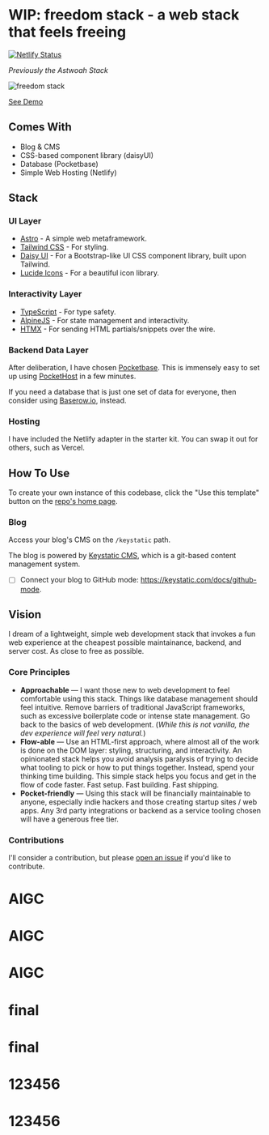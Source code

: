 # WIP: freedom stack - a web stack that feels freeing

[![Netlify Status](https://api.netlify.com/api/v1/badges/78803fc4-5d36-4efb-82cd-2daeb5684fb6/deploy-status)](https://app.netlify.com/sites/freedom-stack/deploys)

_Previously the Astwoah Stack_

![freedom stack](public/og-image.png)

[See Demo](https://freedom-stack.netlify.app/)

## Comes With

- Blog & CMS
- CSS-based component library (daisyUI)
- Database (Pocketbase)
- Simple Web Hosting (Netlify)

## Stack

### UI Layer

- [Astro](https://astro.build/) - A simple web metaframework.
- [Tailwind CSS](https://tailwindcss.com/) - For styling.
- [Daisy UI](https://daisyui.com/) - For a Bootstrap-like UI CSS component library, built upon Tailwind.
- [Lucide Icons](https://lucide.dev/) - For a beautiful icon library.

### Interactivity Layer

- [TypeScript](https://www.typescriptlang.org/) - For type safety.
- [AlpineJS](https://alpinejs.dev/) - For state management and interactivity.
- [HTMX](https://htmx.org/) - For sending HTML partials/snippets over the wire.

### Backend Data Layer

After deliberation, I have chosen [Pocketbase](https://pocketbase.io/). This is immensely easy to set up using [PocketHost](https://pockethost.io/) in a few minutes.

If you need a database that is just one set of data for everyone, then consider using [Baserow.io](https://baserow.io/), instead.

### Hosting

I have included the Netlify adapter in the starter kit. You can swap it out for others, such as Vercel.

## How To Use

To create your own instance of this codebase, click the "Use this template" button on the [repo's home page](https://github.com/cameronapak/astwoah-stack).

### Blog

Access your blog's CMS on the `/keystatic` path.

The blog is powered by [Keystatic CMS](https://keystatic.com/), which is a git-based content management system. 

- [ ] Connect your blog to GitHub mode: https://keystatic.com/docs/github-mode.

## Vision

I dream of a lightweight, simple web development stack that invokes a fun web experience at the cheapest possible maintainance, backend, and server cost. As close to free as possible.

### Core Principles

- **Approachable** — I want those new to web development to feel comfortable using this stack. Things like database management should feel intuitive. Remove barriers of traditional JavaScript frameworks, such as excessive boilerplate code or intense state management. Go back to the basics of web development. (_While this is not vanilla, the dev experience will feel very natural._)
- **Flow-able** — Use an HTML-first approach, where almost all of the work is done on the DOM layer: styling, structuring, and interactivity. An opinionated stack helps you avoid analysis paralysis of trying to decide what tooling to pick or how to put things together. Instead, spend your thinking time building. This simple stack helps you focus and get in the flow of code faster. Fast setup. Fast building. Fast shipping.
- **Pocket-friendly** — Using this stack will be financially maintainable to anyone, especially indie hackers and those creating startup sites / web apps. Any 3rd party integrations or backend as a service tooling chosen will have a generous free tier.

### Contributions

I'll consider a contribution, but please [open an issue](https://github.com/cameronapak/astwoah-stack/issues) if you'd like to contribute.
# AIGC
# AIGC
# AIGC
# final
# final
# 123456
# 123456
